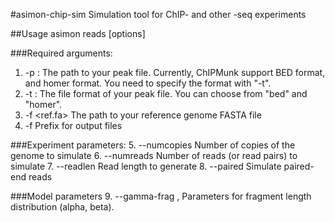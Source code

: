 #asimon-chip-sim
Simulation tool for ChIP- and other -seq experiments


##Usage
asimon reads [options]

###Required arguments:
1. -p <peaks>:
    The path to your peak file.
    Currently, ChIPMunk support BED format, and homer format. You need to specify the format with "-t".
2. -t <str>:
    The file format of your peak file.
    You can choose from "bed" and "homer".
3. -f <ref.fa>
    The path to your reference genome FASTA file
4. -f <outprefix>
    Prefix for output files

###Experiment parameters:
5. --numcopies <int>
    Number of copies of the genome to simulate
6. --numreads <int>
    Number of reads (or read pairs) to simulate
7. --readlen <int>
    Read length to generate
8. --paired
    Simulate paired-end reads

###Model parameters
9. --gamma-frag <float>,<float>
    Parameters for fragment length distribution (alpha, beta).
